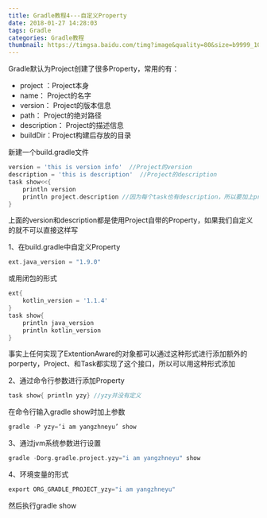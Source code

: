 ```yaml
---
title: Gradle教程4---自定义Property
date: 2018-01-27 14:28:03
tags: Gradle
categories: Gradle教程
thumbnail: https://timgsa.baidu.com/timg?image&quality=80&size=b9999_10000&sec=1517148693443&di=be20fb16f81144a2eafc668a8e35a626&imgtype=0&src=http%3A%2F%2Fstatic.open-open.com%2Flib%2FuploadImg%2F20160427%2F20160427151819_320.jpg
---
```

Gradle默认为Project创建了很多Property，常用的有：
- project ：Project本身
- name： Project的名字
- version： Project的版本信息
- path： Project的绝对路径
- description： Project的描述信息
- buildDir：Project构建后存放的目录

新建一个build.gradle文件  
```groovy
version = 'this is version info'  //Project的version
description = 'this is description'  //Project的description
task show<<{
	println version
	println project.description //因为每个task也有description，所以要加上project调用的才是上面定义的
}
```
上面的version和description都是使用Project自带的Property，如果我们自定义的就不可以直接这样写  

1、在build.gradle中自定义Property  
```groovy
ext.java_version = "1.9.0"
```
或用闭包的形式
```groovy
ext{
	kotlin_version = '1.1.4'
}
task show{
	println java_version
	println kotlin_version
}
```
事实上任何实现了ExtentionAware的对象都可以通过这种形式进行添加额外的porperty，Project、和Task都实现了这个接口，所以可以用这种形式添加

2、通过命令行参数进行添加Property
```groovy
task show{ println yzy} //yzy并没有定义
```
在命令行输入gradle show时加上参数
```groovy
gradle -P yzy=‘i am yangzhneyu’ show
```

3、通过jvm系统参数进行设置
```groovy
gradle -Dorg.gradle.project.yzy="i am yangzhneyu" show
```
4、环境变量的形式
```groovy
export ORG_GRADLE_PROJECT_yzy="i am yangzhneyu"
```
然后执行gradle show





































































